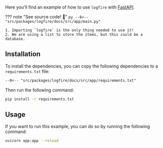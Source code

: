 Here you'll find an example of how to use `logfire` with [FastAPI][fastapi].

??? note "See source code! 🔎"
    ```py
    --8<-- "src/packages/logfire/docs/src/app/main.py"
    ```

    1. Importing `logfire` is the only thing needed to use it!
    2. We are using a list to store the items, but this could be a database.

[fastapi]: https://fastapi.tiangolo.com/

## Installation

To install the dependencies, you can copy the following dependencies to a `requirements.txt` file:

```txt
--8<-- "src/packages/logfire/docs/src/app/requirements.txt"
```

Then run the following command:

```bash
pip install -r requirements.txt
```

## Usage

If you want to run this example, you can do so by running the following command:

```bash
uvicorn app:app --reload
```
